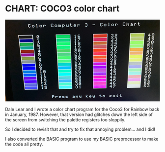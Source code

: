 CHART: COCO3 color chart
==========

![](images/chart.jpg)

Dale Lear and I wrote a color chart program for the Coco3 for Rainbow back in January, 1987.  However, that version had
glitches down the left side of the screen from switching the palette registers too sloppily.

So I decided to revisit that and try to fix that annoying problem... and I did!

I also converted the BASIC program to use my BASIC preprocessor to make the code all pretty.
